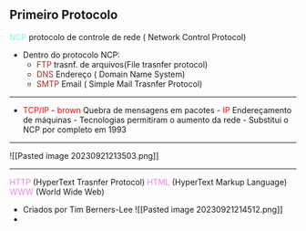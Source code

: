 ## Primeiro Protocolo

<span style="color:aquamarine">NCP</span>  protocolo de controle de rede ( Network Control Protocol)
- Dentro do protocolo NCP:
	-  <span style="color:brown">FTP</span> trasnf. de arquivos(File trasnfer protocol)
	- <span style="color:brown">DNS</span> Endereço ( Domain Name System)
	- <span style="color:brown">SMTP</span> Email ( Simple Mail Trasnfer Protocol)
---
- <span style="color:red">TCP/IP</span> 
		- <span style="color:red">brown</span> Quebra de mensagens em pacotes
		- <span style="color:red">IP</span> Endereçamento de máquinas 
		- Tecnologias permitiram o aumento da rede
		- Substitui o NCP por completo em 1993
---
![[Pasted image 20230921213503.png]]

---
<span style="color:violet">HTTP</span> (HyperText Trasnfer Protocol)
<span style="color:violet">HTML</span> (HyperText Markup Language)
<span style="color:violet">WWW</span> (World Wide Web) 
- Criados por Tim Berners-Lee
![[Pasted image 20230921214512.png]]
- 